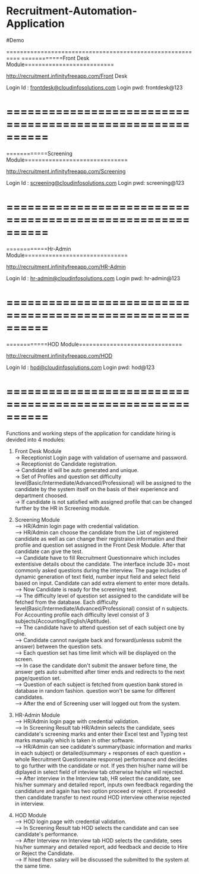# Recruitment-Automation-Application


#Demo


==========================================================
============Front Desk Module==========================

http://recruitment.infinityfreeapp.com/Front Desk


Login Id : frontdesk@cloudinfosolutions.com
Login pwd: frontdesk@123

==========================================================
==========================================================
============Screening Module==============================

http://recruitment.infinityfreeapp.com/Screening

Login Id : screening@cloudinfosolutions.com
Login pwd: screening@123


==========================================================
==========================================================
============Hr-Admin Module==============================

http://recruitment.infinityfreeapp.com/HR-Admin

Login Id : hr-admin@cloudinfosolutions.com
Login pwd: hr-admin@123


==========================================================
==========================================================
============HOD Module==============================

http://recruitment.infinityfreeapp.com/HOD


Login Id : hod@cloudinfosolutions.com
Login pwd: hod@123

==========================================================
==========================================================

Functions and working steps of the application for candidate hiring is devided into 4 modules:
1. Front Desk Module  
-> Receptionist Login page with validation of username and password.  
-> Receptionist do Candidate registration.  
-> Candidate id will be auto generated and unique.  
-> Set of Profiles and question set difficulty level(Basic/Intermediate/Advanced/Professional) will be assigned to the candidate by the system itself on the basis of their experience and department choosed.  
-> If candidate is not satisfied with assigned profile that can be changed further by the HR in Screening module.  
  
2. Screening Module  
--> HR/Admin login page with credential validation.   
--> HR/Admin can choose the candidate from the List of registered candidate as well as can change their registraion information and their profile and question set assigned in the Front Desk Module. After that candidate can give the test.  
--> Candidate have to fill Recruitment Questionnaire which includes extentisive details obout the candidate. The interface include 30+ most commonly asked questions during the interview. The page includes of dynamic generation of text field, number input field and select field based on input. Candidate can add extra element to enter more details.  
--> Now Candidate is ready for the screening test.  
--> The difficulty level of question set assigned to the candidate will be fetched from the database. Each difficulty level(Basic/Intermediate/Advanced/Professional) consist of n subjects. For Accounting profile each difficulty level consist of 3 subjects(Accounting/English/Aptitude).  
--> The candidate have to attend question set of each subject one by one.   
--> Candidate cannot navigate back and forward(unlesss submit the answer) between the question sets.  
--> Each question set has time limit which will be displayed on the screen.  
--> In case the candidate don't submit the answer before time, the answer gets auto submitted after timer ends and redirects to the next page/question set.  
--> Question of each subject is fetched from question bank stored in database in random fashion. question won't be same for different candidates.  
--> After the end of Screening user will logged out from the system.  
  
3. HR-Admin Module  
--> HR/Admin login page with credential validation.  
--> In Screening Result tab HR/Admin selects the candidate, sees candidate's screening marks and enter their Excel test and Typing test marks manually which is taken in other software.  
--> HR/Admin can see cadidate's summary(basic information and marks in each subject) or detailed(summary + responses of each question + whole Recruitment Questionnaire response)  performance and decides to go further with the candidate or not. If yes then his/her name will be diplayed in select field of inteview tab otherwise he/she will rejected.  
--> After interview in the Interview tab, HR select the candidate, see his/her summary and detailed report, inputs own feedback regarding the candidature and again has two option proceed or reject. if proceeded then candidate transfer to next round HOD interview otherwise rejected in interview.  
  
4. HOD Module  
--> HOD login page with credential validation.  
--> In Screening Result tab HOD selects the candidate and can see candidate's performance.  
--> After Interview nn Interview tab HOD selects the candidate, sees his/her summary and detailed report, add feedback and decide to Hire or Reject the Candidate.  
--> If hired then salary will be discussed the submitted to the system at the same time.
    

